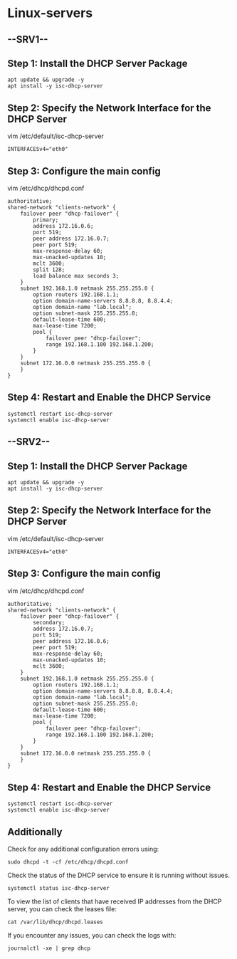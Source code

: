 # Linux-servers
## --SRV1--
## Step 1: Install the DHCP Server Package
```shell
apt update && upgrade -y
apt install -y isc-dhcp-server
```
## Step 2: Specify the Network Interface for the DHCP Server
vim /etc/default/isc-dhcp-server
```shell
INTERFACESv4="eth0"
```
## Step 3: Configure the main config
vim /etc/dhcp/dhcpd.conf
```shell
authoritative;
shared-network "clients-network" {
    failover peer "dhcp-failover" {
        primary;
        address 172.16.0.6;
        port 519;
        peer address 172.16.0.7;
        peer port 519;
        max-response-delay 60;
        max-unacked-updates 10;
        mclt 3600;
        split 128;
        load balance max seconds 3;
    }
    subnet 192.168.1.0 netmask 255.255.255.0 {
        option routers 192.168.1.1;
        option domain-name-servers 8.8.8.8, 8.8.4.4;
        option domain-name "lab.local";
        option subnet-mask 255.255.255.0;
        default-lease-time 600;
        max-lease-time 7200;
        pool {
            failover peer "dhcp-failover";
            range 192.168.1.100 192.168.1.200;
        }
    }
    subnet 172.16.0.0 netmask 255.255.255.0 {
    }
}    
```
## Step 4: Restart and Enable the DHCP Service
```shell
systemctl restart isc-dhcp-server
systemctl enable isc-dhcp-server
```
## --SRV2--
## Step 1: Install the DHCP Server Package
```shell
apt update && upgrade -y
apt install -y isc-dhcp-server
```
## Step 2: Specify the Network Interface for the DHCP Server
vim /etc/default/isc-dhcp-server
```shell
INTERFACESv4="eth0"
```
## Step 3: Configure the main config
vim /etc/dhcp/dhcpd.conf
```shell
authoritative;
shared-network "clients-network" {
    failover peer "dhcp-failover" {
        secondary;
        address 172.16.0.7;
        port 519;
        peer address 172.16.0.6;
        peer port 519;
        max-response-delay 60;
        max-unacked-updates 10;
        mclt 3600;
    }
    subnet 192.168.1.0 netmask 255.255.255.0 {
        option routers 192.168.1.1;
        option domain-name-servers 8.8.8.8, 8.8.4.4;
        option domain-name "lab.local";
        option subnet-mask 255.255.255.0;
        default-lease-time 600;
        max-lease-time 7200;
        pool {
            failover peer "dhcp-failover";
            range 192.168.1.100 192.168.1.200;
        }
    }
    subnet 172.16.0.0 netmask 255.255.255.0 {
    }
}
```
## Step 4: Restart and Enable the DHCP Service
```shell
systemctl restart isc-dhcp-server
systemctl enable isc-dhcp-server
```
## Additionally
Check for any additional configuration errors using:
```shell
sudo dhcpd -t -cf /etc/dhcp/dhcpd.conf
```
Check the status of the DHCP service to ensure it is running without issues.
```shell
systemctl status isc-dhcp-server
```
To view the list of clients that have received IP addresses from the DHCP server, you can check the leases file:
```shell
cat /var/lib/dhcp/dhcpd.leases
```
If you encounter any issues, you can check the logs with:
```shell
journalctl -xe | grep dhcp
```
